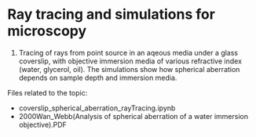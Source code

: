 # Ray tracing and simulations for microscopy

1. Tracing of rays from point source in an aqeous media under a glass coverslip, with objective immersion media of various refractive index (water, glycerol, oil). The simulations show how spherical aberration depends on sample depth and immersion media.

Files related to the topic:
  * coverslip_spherical_aberration_rayTracing.ipynb
  * 2000Wan_Webb(Analysis  of  spherical  aberration  of  a  water  immersion objective).PDF 
